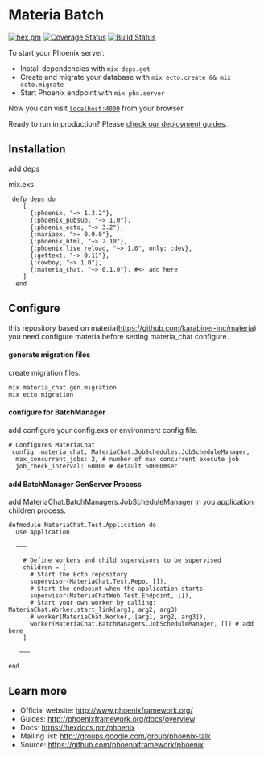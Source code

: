 # Materia Batch

[![hex.pm](https://img.shields.io/hexpm/l/plug.svg)](https://github.com/karabiner-inc/materia_chat/blob/master/LICENSE)
[![Coverage Status](https://coveralls.io/repos/github/karabiner-inc/materia_chat/badge.svg?branch=master)](https://coveralls.io/github/karabiner-inc/materia_chat?branch=master)
[![Build Status](https://travis-ci.org/karabiner-inc/materia_chat.svg?branch=master)](https://travis-ci.org/karabiner-inc/materia_chat)

To start your Phoenix server:

  * Install dependencies with `mix deps.get`
  * Create and migrate your database with `mix ecto.create && mix ecto.migrate`
  * Start Phoenix endpoint with `mix phx.server`

Now you can visit [`localhost:4000`](http://localhost:4000) from your browser.

Ready to run in production? Please [check our deployment guides](http://www.phoenixframework.org/docs/deployment).


## Installation

add deps

mix.exs

```
 defp deps do
    [
      {:phoenix, "~> 1.3.2"},
      {:phoenix_pubsub, "~> 1.0"},
      {:phoenix_ecto, "~> 3.2"},
      {:mariaex, ">= 0.0.0"},
      {:phoenix_html, "~> 2.10"},
      {:phoenix_live_reload, "~> 1.0", only: :dev},
      {:gettext, "~> 0.11"},
      {:cowboy, "~> 1.0"},
      {:materia_chat, "~> 0.1.0"}, #<- add here
    ]
  end
```

## Configure

 this repository based on materia(https://github.com/karabiner-inc/materia)
 you need configure materia before setting materia_chat configure.


 #### generate migration files

  create migration files.

  ```
  mix materia_chat.gen.migration
  mix ecto.migration
  ```
#### configure for BatchManager

add configure your config.exs or environment config file. 

```
# Configures MateriaChat
 config :materia_chat, MateriaChat.JobSchedules.JobScheduleManager,
  max_concurrent_jobs: 2, # number of max concurrent execute job
  job_check_interval: 60000 # default 60000msec

```

#### add BatchManager GenServer Process

add MateriaChat.BatchManagers.JobScheduleManager in you application children process.

```
defmodule MateriaChat.Test.Application do
  use Application

  ~~~

    # Define workers and child supervisors to be supervised
    children = [
      # Start the Ecto repository
      supervisor(MateriaChat.Test.Repo, []),
      # Start the endpoint when the application starts
      supervisor(MateriaChatWeb.Test.Endpoint, []),
      # Start your own worker by calling: MateriaChat.Worker.start_link(arg1, arg2, arg3)
      # worker(MateriaChat.Worker, [arg1, arg2, arg3]),
      worker(MateriaChat.BatchManagers.JobScheduleManager, []) # add here
    ]

   ~~~
  
end
```

## Learn more

  * Official website: http://www.phoenixframework.org/
  * Guides: http://phoenixframework.org/docs/overview
  * Docs: https://hexdocs.pm/phoenix
  * Mailing list: http://groups.google.com/group/phoenix-talk
  * Source: https://github.com/phoenixframework/phoenix